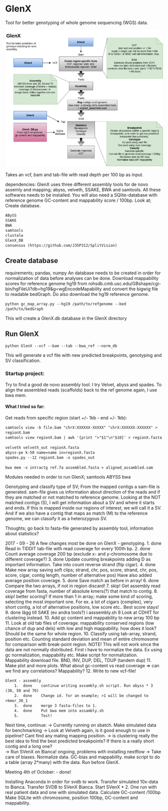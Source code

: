 # GlenX
Tool for better genotyping of whole genome sequencing (WGS) data. 

![alt text](https://github.com/vborjesson/GlenX/blob/master/Glen.png)

Takes an vcf, bam and tab-file with read depth per 100 bp as input. 

dependencies: 
	GlenX uses three different assembly tools for de novo assemly and mapping; abyss, velveth, SSAKE, BWA and samtools. All these softwares needs to be installed. 
	You will also need a SQlite-database with reference genome GC-content and mappability score / 100bp. Look at; Create database. 
```
ABySS
SSAKE
BWA
samtools
clustalw
GlenX_DB
consensus (https://github.com/J35P312/SplitVision) 
```

## Create database
requirements; pandas, numpy
An database needs to be created in order for normalization of data before analyses can be done. Download mappability scores for reference genome hg19 from rohsdb.cmb.usc.edu/GBshape/cgi-bin/hgFileUi?db=hg19&g=wgEncodeMapability and convert the bigwig file to readable bedGraph. Do also download the hg19 reference genome. 

```
python gc_map_array.py --hg19 /path/to/refgenome --bed /path/to/bedGraph
```
This will create a GlenX.db database in the GlenX directory

## Run GlenX
```
python GlenX --vcf --bam --tab --bwa_ref --norm_db
```
This will generate a vcf file with new predicted breakpoints, genotyping and SV classification. 

### Startup project: 
Try to find a good de novo assembly tool. I try Velvet, abyss and spades. To align the assembled reads (scaffolds) back to the ref genome again, I use bwa mem. 

#### What I tried so far: 

Get reads from specific region (start +/- 1kb - end +/- 1kb): 

```
samtools view -b file.bam "chrX:XXXXXX-XXXXX" "chrX:XXXXXX-XXXXXX" > regionX.bam
samtools view regionX.bam | awk '{print ">"$1"\n"$10}' > regionX.fasta

velveth velveth_out regionX.fasta
abyss-pe k-50 name=name in=regionX.fasta
spades.py --12 regionX.bam -o spades_out 

bwa mem -x intractg ref.fa assembled.fasta > aligned_assambled.sam
```
Modules needed in order to run GlenX; 
	samtools
	ABYSS
	bwa

Genotyping and classify type of SV;
From the mapped contigs a sam-file is generated. sam-file gives us information about direction of the reads and if they are matched or not matched to reference genome. 
Looking at the NOT matched contigs (S), I will get information about a SV and where it starts and ends. If this is mapped inside our regions of interest, we will call it a SV. And if we also have a contig that maps as match (M) to the reference genome, we can classify it as a heterozygous SV.   

Thoughts; 
go back to fasta-file generated by assembly tool, information about statistics? 

2017 - 09 - 26
	A few changes most be done on GlenX - genotyping. 
		1.	done	Read in TIDDIT tab-file with read coverage for every 100th bp.
		2.	done	Count average coverage 200 bp (exclude x- and y-chromosome due to different coverage?) 
		3. 	done	Update counting breakpoints adding D as important information. Take into count reverse strand (flip cigar). 
		4. 	done 	Make new array saving soft clips; strand, chr, pos, score, strand, chr, pos, score, cigar, contig length, number of alternative pos)					Have also added average position coverage.
		5. 	done	Save match as before in array! 
		6. 	done	Compare the two arrays, if not in region discard! 
		7. 	skip!	Get assembly read coverage from fasta, number of absolute kmers(?) that match to contig.
		8. 	skip! 	better scoring?		If more than 1 in array; make some kind of scoring, selecting the most important one. For ex. a lot of cigars (complex), very short contig, a lot of alternative positions, low score etc.. Best score stays!
		9. 	done	lägg till SAKE (ev andra tools?) i asssembly.sh
		9 			Look at CDHIT for clustering instead. 
		10. 		Add gc content and mappability to new array 100 bp
		11. 		Look at old tab files of coverage. mappability conserved regions (low chance of dup and dels) with low and high mappability. how does it look? Should be the same for whole region. 
		10. 		Classify using tab-array, strand, position etc. Counting standard deviation and mean of entire chromosome for comparison with break-point region. NOTE! This will not work since the data are not normally distributed. First i have to normalize the data. Ex using gc normalization, mappability etc. Make script for normalization. Mappability download file. BND, INV, DUP, DEL, TDUP (tandem dup) 
		11. 		Make plot and more plots. What about gc-content vs read coverage => can we find any correlations? 
					Mappability? 
		12. 			Write to new vcf-file! 

	
	GlenX - assembly
		1.	done	continue writing assambly.sh script. Run abyss * 3 (30, 50 and 70)
		2. 	done	Change id. for an example; >1 will be changed to >kmer_30_1
		3. 	done	merge 3 fasta-files to 1. 
		4.	done	Put bwa mem into assambly.sh
		5. 			Test!


Next time, continue:
-> Currently running on sbatch. Make simulated data for benchmarking
-> 		Look at Velveth again, is it good enough to use in pipeline? Cant find any mating mapping position.
-> 		is clustering really the best idea to find the best predicted breakpoints? If there is a really short contig and a long one?   
-> 		Run SVenX on Bianca!
ongoing, problems with installing nextflow
-> 		Take care of biases. Normalize data. GC-bias and  mappability. make script to do a table (array 2*many) with the data. Run before GlenX. 


Meeting 4th of October: - done!

Installing Anaconda in order for svdb to work.
Transfer simulated 10x-data to Bianca. 
Transfer SVDB to SVenX Bianca.
Start SVenX * 2. One run with real patient data and one with simulated data.
Calculate GC-content /100bp
Make SQLite with chromosome, position 100bp, GC-content and mappability. 
